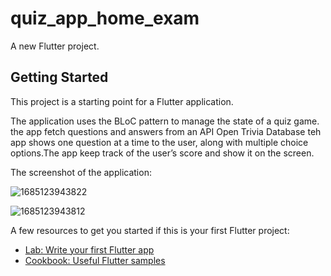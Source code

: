# quiz_app_home_exam

A new Flutter project.

## Getting Started

This project is a starting point for a Flutter application.


The application uses the BLoC pattern to manage the state of a quiz game. the app fetch questions and answers from an API Open Trivia Database teh app shows one question at a time to the user, along with multiple choice options.The app keep track of the user’s score and show it on the screen.

The screenshot of the application:


![1685123943822](https://github.com/Pysharma/flutter-quiz-app-/assets/98549505/67d410dd-da48-4606-bc63-38ccbdfa4add)



![1685123943812](https://github.com/Pysharma/flutter-quiz-app-/assets/98549505/77d1d3f5-a56c-4cd3-a6c9-4266716d673e)


A few resources to get you started if this is your first Flutter project:

- [Lab: Write your first Flutter app](https://docs.flutter.dev/get-started/codelab)
- [Cookbook: Useful Flutter samples](https://docs.flutter.dev/cookbook)


